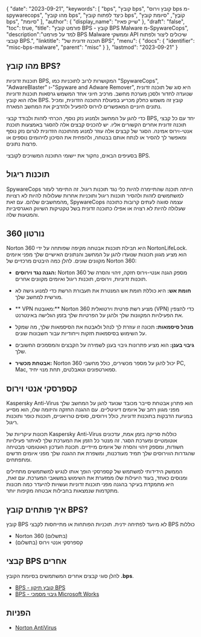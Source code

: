 {
"date": "2023-09-21",
  "keywords": [
"bps",
"קובץ bps",
"קובץ וירוס bps מ-spywarecops",
"מהו קובץ bps",
"כיצד לפתוח קובץ bps",
"קוֹבֶץ",
"סיומת קובץ bps",
"סיומת"
],
  "author": {
"display_name": "שייק פאיז"
},
"draft": "false",
"toc": true,
"title": "פורמט קובץ BPS - קובץ BPS Malware מ-SpywareCops",
  "description":"למד על פורמט BPS Malware וממשקי API שיכולים ליצור ולפתוח קובצי BPS.",
"linktitle": "תוכנה זדונית של BPS",
  "menu": {
    "docs": {
      "identifier": "misc-bps-malware",
      "parent": "misc"
}
},
"lastmod": "2023-09-21"
}

## מהו קובץ BPS?

תוכנות זדוניות BPS, המקושרות לרוב לתוכניות כמו "SpywareCops", "AdwareBlaster" ו-"Spyware and Adware Remover", היא סוג של תוכנה זדונית שנועדה לחדור ולסכן מערכת מחשב. מרכיב חיוני אחד המשמש גרסאות תוכנות זדוניות אלה הוא קובץ BPS. קובץ זה משמש כחלק מכריע בפעולת התוכנה הזדונית, ומכיל נתונים חיוניים המאפשרים לוירוס להפעיל ולהדביק את המחשב המארח.

כדי להגן על המחשב ולמנוע נזק נוסף, הכרחי לזהות ולבודד קבצי BPS, יחד עם כל קבצי תוכנה זדונית אחרים הקשורים אליו. יש להכניס קבצים אלה להסגר באמצעות תוכנת אנטי-וירוס אמינה. הסגר של קבצים אלה עוזר למנוע מהתוכנה הזדונית לגרום נזק נוסף ומאפשר לך להסיר או לנתח אותם בבטחה, ולהפחית את הסיכון לזיהומים נוספים או פרצות נתונים.

בסעיפים הבאים, נחקור את יישומי התוכנה המשויכים לקובצי BPS.

## תוכנות ריגול

SpywareCops הייתה תוכנה שהתיימרה להיות כלי נגד תוכנות ריגול. זה התיימר לעזור למשתמשים לזהות ולהסיר תוכנות ריגול ותוכניות אחרות שעלולות להיות לא רצויות מהמחשבים שלהם. עם זאת, SpywareCops עצמה סווגה לעתים קרובות כתוכנה שעלולה להיות לא רצויה או אפילו כתוכנה זדונית בשל טקטיקות השיווק האגרסיביות והמטעות שלה.

## נורטון 360

Norton 360 היא חבילת תוכנות אבטחה מקיפה שפותחה על ידי NortonLifeLock. הוא מציע מגוון תכונות שנועדו להגן על המחשב והנתונים האישיים שלך מפני איומים מקוונים שונים. להלן כמה היבטים מרכזיים של Norton 360:

- **הגנה נגד וירוסים:** Norton 360 מספק הגנה אנטי-וירוס חזקה, זיהוי והסרה של תוכנות זדוניות, וירוסים, תוכנות ריגול ואיומים מקוונים אחרים.

- **חומת אש:** היא כוללת חומת אש המנטרת את תעבורת הרשת כדי למנוע גישה לא מורשית למחשב שלך.

- ** VPN מאובטח:** Norton 360 מציע רשת פרטית וירטואלית (VPN) כדי להצפין את הפעילויות המקוונות שלך ולהגן על הפרטיות שלך בזמן הגלישה באינטרנט.

- **מנהל סיסמאות:** תכונה זו עוזרת לך לנהל ולאבטח את הסיסמאות שלך, מה שמקל על השימוש בסיסמאות חזקות וייחודיות עבור חשבונות שונים.

- **גיבוי בענן:** הוא מציע פתרונות גיבוי בענן לשמירה על הקבצים והמסמכים החשובים שלך.

- **אבטחת מכשיר:** Norton 360 יכול להגן על מספר מכשירים, כולל מחשבי PC, Mac, סמארטפונים וטאבלטים, תחת מנוי יחיד.

## קספרסקי אנטי וירוס

Kaspersky Anti-Virus הוא פתרון אבטחת סייבר מכובד שנועד להגן על המחשב שלך מפני מגוון רחב של איומים דיגיטליים. עם ההגנה החזקה והיזומה שלו, הוא מסייע במניעת הדבקות בתוכנות זדוניות, כולל וירוסים, סוסים טרויאניים, תוכנות כופר ותוכנות ריגול.

תכונות עיקריות של Kaspersky Anti-Virus כוללות סריקה בזמן אמת, עדכונים אוטומטיים ומערכת הסגר. זה מנטר כל הזמן את המערכת שלך לאיתור פעילויות חשודות, ומספק זיהוי והסרה של איומים מיידיים. תכונת העדכון האוטומטי מבטיחה שהגדרות הווירוסים שלך תמיד מעודכנות, ומשפרת את ההגנה שלך מפני איומים חדשים ומתפתחים.

הממשק הידידותי למשתמש של קספרסקי הופך אותו לנגיש למשתמשים מתחילים ומנוסים כאחד, בעוד היעילות שלו ממזערת את השימוש במשאבי המערכת. עם זאת, היא מתמקדת בעיקר בהגנה מפני תוכנות זדוניות ועשויות להיעדר כמה תכונות מתקדמות שנמצאות בחבילות אבטחה מקיפות יותר.

## איך פותחים קובץ BPS?

קובץ BPS לא מיועד לפתיחה ידנית. תוכניות הפותחות או מתייחסות לקבצי BPS כוללות

- Norton 360 (בתשלום)
- קספרסקי אנטי וירוס (בתשלום)

## קבצי BPS אחרים

להלן סוגי קבצים אחרים המשתמשים בסיומת הקובץ **.bps**.

- [BPS - קובץ תיקון BPS](/he/game/bps/)
- [BPS - גיבוי מסמכי Microsoft Works](/he/misc/bps-works/)

## הפניות
* [Norton AntiVirus](https://en.wikipedia.org/wiki/Norton_AntiVirus)

